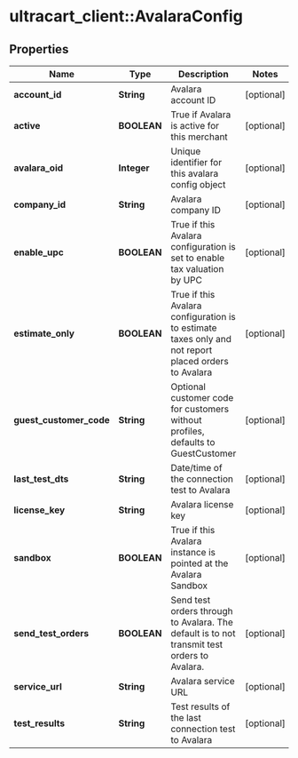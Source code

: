 # ultracart_client::AvalaraConfig

## Properties
Name | Type | Description | Notes
------------ | ------------- | ------------- | -------------
**account_id** | **String** | Avalara account ID | [optional] 
**active** | **BOOLEAN** | True if Avalara is active for this merchant | [optional] 
**avalara_oid** | **Integer** | Unique identifier for this avalara config object | [optional] 
**company_id** | **String** | Avalara company ID | [optional] 
**enable_upc** | **BOOLEAN** | True if this Avalara configuration is set to enable tax valuation by UPC | [optional] 
**estimate_only** | **BOOLEAN** | True if this Avalara configuration is to estimate taxes only and not report placed orders to Avalara | [optional] 
**guest_customer_code** | **String** | Optional customer code for customers without profiles, defaults to GuestCustomer | [optional] 
**last_test_dts** | **String** | Date/time of the connection test to Avalara | [optional] 
**license_key** | **String** | Avalara license key | [optional] 
**sandbox** | **BOOLEAN** | True if this Avalara instance is pointed at the Avalara Sandbox | [optional] 
**send_test_orders** | **BOOLEAN** | Send test orders through to Avalara.  The default is to not transmit test orders to Avalara. | [optional] 
**service_url** | **String** | Avalara service URL | [optional] 
**test_results** | **String** | Test results of the last connection test to Avalara | [optional] 


